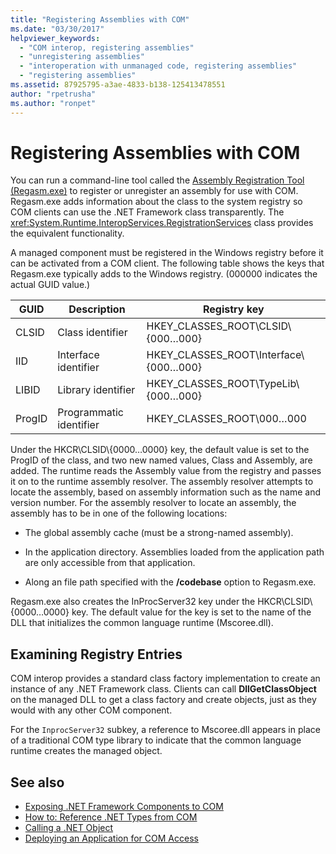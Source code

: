 ```yaml
---
title: "Registering Assemblies with COM"
ms.date: "03/30/2017"
helpviewer_keywords: 
  - "COM interop, registering assemblies"
  - "unregistering assemblies"
  - "interoperation with unmanaged code, registering assemblies"
  - "registering assemblies"
ms.assetid: 87925795-a3ae-4833-b138-125413478551
author: "rpetrusha"
ms.author: "ronpet"
---
```

# Registering Assemblies with COM
You can run a command-line tool called the [Assembly Registration Tool (Regasm.exe)](../tools/regasm-exe-assembly-registration-tool.md) to register or unregister an assembly for use with COM. Regasm.exe adds information about the class to the system registry so COM clients can use the .NET Framework class transparently. The <xref:System.Runtime.InteropServices.RegistrationServices> class provides the equivalent functionality.  
  
 A managed component must be registered in the Windows registry before it can be activated from a COM client. The following table shows the keys that Regasm.exe typically adds to the Windows registry. (000000 indicates the actual GUID value.)  
  
|GUID|Description|Registry key|  
|----------|-----------------|------------------|  
|CLSID|Class identifier|HKEY_CLASSES_ROOT\CLSID\\{000…000}|  
|IID|Interface identifier|HKEY_CLASSES_ROOT\Interface\\{000…000}|  
|LIBID|Library identifier|HKEY_CLASSES_ROOT\TypeLib\\{000…000}|  
|ProgID|Programmatic identifier|HKEY_CLASSES_ROOT\000…000|  
  
 Under the HKCR\CLSID\\{0000…0000} key, the default value is set to the ProgID of the class, and two new named values, Class and Assembly, are added. The runtime reads the Assembly value from the registry and passes it on to the runtime assembly resolver. The assembly resolver attempts to locate the assembly, based on assembly information such as the name and version number. For the assembly resolver to locate an assembly, the assembly has to be in one of the following locations:  
  
- The global assembly cache (must be a strong-named assembly).  
  
- In the application directory. Assemblies loaded from the application path are only accessible from that application.  
  
- Along an file path specified with the **/codebase** option to Regasm.exe.  
  
 Regasm.exe also creates the InProcServer32 key under the HKCR\CLSID\\{0000…0000} key. The default value for the key is set to the name of the DLL that initializes the common language runtime (Mscoree.dll).  
  
## Examining Registry Entries  
 COM interop provides a standard class factory implementation to create an instance of any .NET Framework class. Clients can call **DllGetClassObject** on the managed DLL to get a class factory and create objects, just as they would with any other COM component.  
  
 For the `InprocServer32` subkey, a reference to Mscoree.dll appears in place of a traditional COM type library to indicate that the common language runtime creates the managed object.  
  
## See also

- [Exposing .NET Framework Components to COM](exposing-dotnet-components-to-com.md)
- [How to: Reference .NET Types from COM](how-to-reference-net-types-from-com.md)
- [Calling a .NET Object](https://docs.microsoft.com/previous-versions/dotnet/netframework-4.0/8hw8h46b(v=vs.100))
- [Deploying an Application for COM Access](https://docs.microsoft.com/previous-versions/dotnet/netframework-4.0/c2850st8(v=vs.100))

